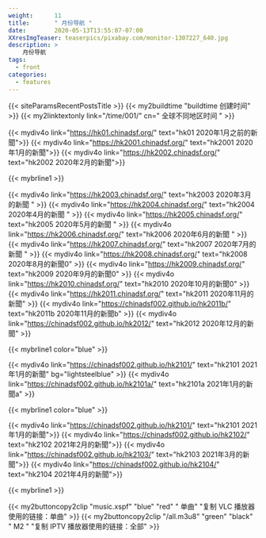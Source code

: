 ```yaml
---
weight:      11
title:       " 月份导航 "
date:        2020-05-13T13:55:07-07:00
XXresImgTeaser: teaserpics/pixabay.com/monitor-1307227_640.jpg
description: >
    月份导航
tags:
  - front
categories:
  - features
---
```


{{< siteParamsRecentPostsTitle >}} 
{{< my2buildtime "buildtime 创建时间" >}}
{{< my2linktextonly link="/time/001/" cn=" 全球不同地区时间 " >}}

{{< mydiv4o link="https://hk01.chinadsf.org/"     text="hk01     2020年1月之前的新聞">}}
{{< mydiv4o link="https://hk2001.chinadsf.org/"   text="hk2001   2020年1月的新聞">}}
{{< mydiv4o link="https://hk2002.chinadsf.org/"   text="hk2002   2020年2月的新聞">}}

{{< mybrline1 >}}

{{< mydiv4o link="https://hk2003.chinadsf.org/"   text="hk2003   2020年3月的新聞 "  >}}
{{< mydiv4o link="https://hk2004.chinadsf.org/"   text="hk2004   2020年4月的新聞 " >}}
{{< mydiv4o link="https://hk2005.chinadsf.org/"   text="hk2005   2020年5月的新聞 " >}}
{{< mydiv4o link="https://hk2006.chinadsf.org/"   text="hk2006   2020年6月的新聞 " >}}
{{< mydiv4o link="https://hk2007.chinadsf.org/"   text="hk2007   2020年7月的新聞 " >}}
{{< mydiv4o link="https://hk2008.chinadsf.org/"   text="hk2008   2020年8月的新聞0" >}}
{{< mydiv4o link="https://hk2009.chinadsf.org/"   text="hk2009   2020年9月的新聞0" >}}
{{< mydiv4o link="https://hk2010.chinadsf.org/"   text="hk2010   2020年10月的新聞0" >}}
{{< mydiv4o link="https://hk2011.chinadsf.org/"   text="hk2011   2020年11月的新聞"  >}}
{{< mydiv4o link="https://chinadsf002.github.io/hk2011b/"  text="hk2011b  2020年11月的新聞b" >}}
{{< mydiv4o link="https://chinadsf002.github.io/hk2012/"   text="hk2012   2020年12月的新聞"  >}}

{{< mybrline1 color="blue" >}}

{{< mydiv4o link="https://chinadsf002.github.io/hk2101/"   text="hk2101   2021年1月的新聞"   bg="lightsteelblue" >}}
{{< mydiv4o link="https://chinadsf002.github.io/hk2101a/"  text="hk2101a  2021年1月的新聞a"  >}}

{{< mybrline1 color="blue" >}}

{{< mydiv4o link="https://chinadsf002.github.io/hk2101/"   text="hk2101   2021年1月的新聞">}}
{{< mydiv4o link="https://chinadsf002.github.io/hk2102/"   text="hk2102   2021年2月的新聞">}}
{{< mydiv4o link="https://chinadsf002.github.io/hk2103/"   text="hk2103   2021年3月的新聞">}}
{{< mydiv4o link="https://chinadsf002.github.io/hk2104/"   text="hk2104   2021年4月的新聞">}}

{{< mybrline1 >}}

{{< my2buttoncopy2clip "music.xspf"        "blue"   "red"    " 单曲"  "复制 VLC 播放器使用的链接：单曲" >}} {{< my2buttoncopy2clip      "/all.m3u8"         "green"  "black"  " M2 "    "复制 IPTV 播放器使用的链接：全部" >}} 


